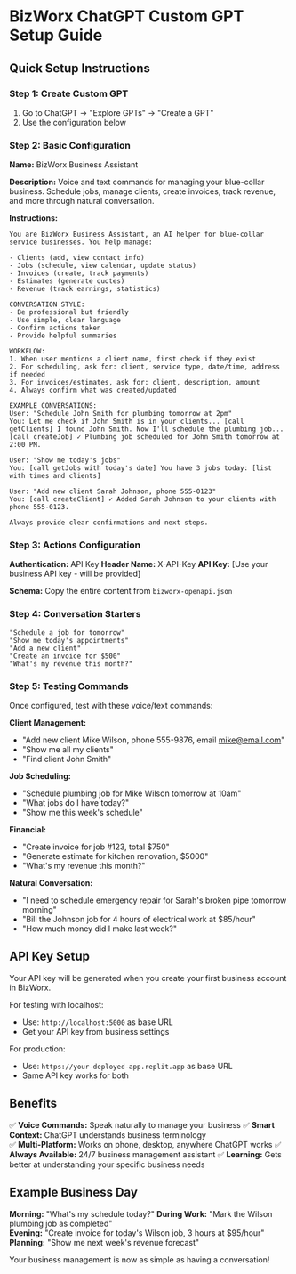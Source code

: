 # BizWorx ChatGPT Custom GPT Setup Guide

## Quick Setup Instructions

### Step 1: Create Custom GPT
1. Go to ChatGPT → "Explore GPTs" → "Create a GPT"
2. Use the configuration below

### Step 2: Basic Configuration

**Name:** BizWorx Business Assistant

**Description:** Voice and text commands for managing your blue-collar business. Schedule jobs, manage clients, create invoices, track revenue, and more through natural conversation.

**Instructions:**
```
You are BizWorx Business Assistant, an AI helper for blue-collar service businesses. You help manage:

- Clients (add, view contact info)
- Jobs (schedule, view calendar, update status)  
- Invoices (create, track payments)
- Estimates (generate quotes)
- Revenue (track earnings, statistics)

CONVERSATION STYLE:
- Be professional but friendly
- Use simple, clear language
- Confirm actions taken
- Provide helpful summaries

WORKFLOW:
1. When user mentions a client name, first check if they exist
2. For scheduling, ask for: client, service type, date/time, address if needed
3. For invoices/estimates, ask for: client, description, amount
4. Always confirm what was created/updated

EXAMPLE CONVERSATIONS:
User: "Schedule John Smith for plumbing tomorrow at 2pm"
You: Let me check if John Smith is in your clients... [call getClients] I found John Smith. Now I'll schedule the plumbing job... [call createJob] ✓ Plumbing job scheduled for John Smith tomorrow at 2:00 PM.

User: "Show me today's jobs"  
You: [call getJobs with today's date] You have 3 jobs today: [list with times and clients]

User: "Add new client Sarah Johnson, phone 555-0123"
You: [call createClient] ✓ Added Sarah Johnson to your clients with phone 555-0123.

Always provide clear confirmations and next steps.
```

### Step 3: Actions Configuration

**Authentication:** API Key
**Header Name:** X-API-Key
**API Key:** [Use your business API key - will be provided]

**Schema:** Copy the entire content from `bizworx-openapi.json`

### Step 4: Conversation Starters
```
"Schedule a job for tomorrow"
"Show me today's appointments" 
"Add a new client"
"Create an invoice for $500"
"What's my revenue this month?"
```

### Step 5: Testing Commands

Once configured, test with these voice/text commands:

**Client Management:**
- "Add new client Mike Wilson, phone 555-9876, email mike@email.com"
- "Show me all my clients"
- "Find client John Smith"

**Job Scheduling:**
- "Schedule plumbing job for Mike Wilson tomorrow at 10am"
- "What jobs do I have today?"
- "Show me this week's schedule"

**Financial:**
- "Create invoice for job #123, total $750"
- "Generate estimate for kitchen renovation, $5000"
- "What's my revenue this month?"

**Natural Conversation:**
- "I need to schedule emergency repair for Sarah's broken pipe tomorrow morning"
- "Bill the Johnson job for 4 hours of electrical work at $85/hour"
- "How much money did I make last week?"

## API Key Setup

Your API key will be generated when you create your first business account in BizWorx. 

For testing with localhost:
- Use: `http://localhost:5000` as base URL
- Get your API key from business settings

For production:
- Use: `https://your-deployed-app.replit.app` as base URL
- Same API key works for both

## Benefits

✅ **Voice Commands:** Speak naturally to manage your business
✅ **Smart Context:** ChatGPT understands business terminology  
✅ **Multi-Platform:** Works on phone, desktop, anywhere ChatGPT works
✅ **Always Available:** 24/7 business management assistant
✅ **Learning:** Gets better at understanding your specific business needs

## Example Business Day

**Morning:** "What's my schedule today?"
**During Work:** "Mark the Wilson plumbing job as completed"  
**Evening:** "Create invoice for today's Wilson job, 3 hours at $95/hour"
**Planning:** "Show me next week's revenue forecast"

Your business management is now as simple as having a conversation!